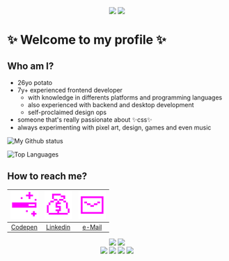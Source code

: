 <div align="center">
  <img src="https://cutewallpaper.org/24/transparent-sparkle-gif/transparent-bling-sparkle-gif-on-gifer-by-malaghma.gif" width="180" />
  <img src="https://cutewallpaper.org/24/transparent-sparkle-gif/transparent-bling-sparkle-gif-on-gifer-by-malaghma.gif" width="180" />
</div>

# :sparkles: Welcome to my profile :sparkles:

## Who am I?

- 26yo potato
- 7y+ experienced frontend developer
  - with knowledge in differents platforms and programming languages
  - also experienced with backend and desktop development
  - self-proclaimed design ops
- someone that's really passionate about :sparkles:css:sparkles:
- always experimenting with pixel art, design, games and even music

 ![My Github status](https://github-readme-stats.vercel.app/api?username=mibsbalsante&theme=transparent&title_color=ff00ff&text_color=00b3b3&hide_border=true&card_width=500px&custom_title=&#9733;%20My%20Profile%20&#9733;&show_icons=true&icon_color=00ffff&rank_icon=percentile&text_bold=false)
 
 ![Top Languages](https://github-readme-stats.vercel.app/api/top-langs/?username=mibsbalsante&theme=transparent&title_color=ff00ff&text_color=00b3b3&hide_border=true&card_width=500px&custom_title=&#9733;%20My%20Favorite%20Languages%20&#9733;&langs_count=8)

## How to reach me?

<div align="center">

| [![Codepen](assets/codepen.png)](https://codepen.io/mibsbalsante) | [![Linkedin](assets/linkedin.png)](https://www.linkedin.com/in/mibsbalsante) | [![e-Mail](assets/mail.png)](mailto:mibsbalsante@gmail.com) |
|     :---:      |    :---:      |     :---:      |
| [Codepen](https://codepen.io/mibsbalsante) | [Linkedin](https://www.linkedin.com/in/mibsbalsante) | [e-Mail](mailto:mibsbalsante@gmail.com) |

</div>

<div align="center">
  <img src="https://cutewallpaper.org/24/transparent-sparkle-gif/transparent-bling-sparkle-gif-on-gifer-by-malaghma.gif" width="180" />
  <img src="https://cutewallpaper.org/24/transparent-sparkle-gif/transparent-bling-sparkle-gif-on-gifer-by-malaghma.gif" width="180" />
</div>
</div>

<div align="center">
  <img src="https://anlucas.neocities.org/html.gif" />
  <img src="https://anlucas.neocities.org/bestview.gif" />
  <img src="https://anlucas.neocities.org/browser.gif" />
  <img src="https://anlucas.neocities.org/notepad-logo3.gif" />
</div>

